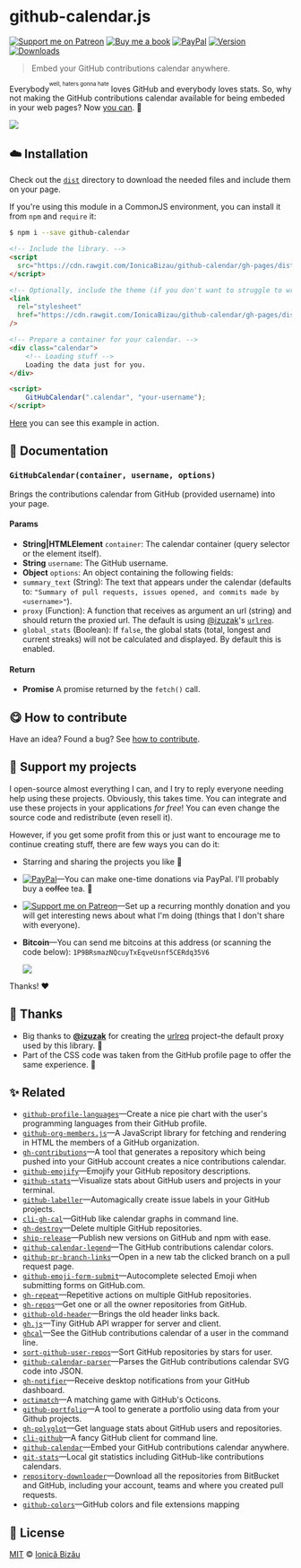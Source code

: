 
# github-calendar.js

 [![Support me on Patreon][badge_patreon]][patreon] [![Buy me a book][badge_amazon]][amazon] [![PayPal][badge_paypal_donate]][paypal-donations] [![Version](https://img.shields.io/npm/v/github-calendar.svg)](https://www.npmjs.com/package/github-calendar) [![Downloads](https://img.shields.io/npm/dt/github-calendar.svg)](https://www.npmjs.com/package/github-calendar)

> Embed your GitHub contributions calendar anywhere.


Everybody<sup><sup>well, haters gonna hate</sup></sup> loves GitHub and everybody loves stats. So, why not making the GitHub contributions calendar available for being embeded in your web pages? Now [you can](https://ionicabizau.github.io/github-calendar/example). :tada:


[![](http://i.imgur.com/S1h8XoB.jpg)](https://ionicabizau.github.io/github-calendar/example)


## :cloud: Installation


Check out the [`dist`](/dist) directory to download the needed files and include them on your page.

If you're using this module in a CommonJS environment, you can install it from `npm` and `require` it:

```sh
$ npm i --save github-calendar
```


```html
<!-- Include the library. -->
<script
  src="https://cdn.rawgit.com/IonicaBizau/github-calendar/gh-pages/dist/github-calendar.min.js">
</script>

<!-- Optionally, include the theme (if you don't want to struggle to write the CSS) -->
<link
  rel="stylesheet"
  href="https://cdn.rawgit.com/IonicaBizau/github-calendar/gh-pages/dist/github-calendar.css"
/>

<!-- Prepare a container for your calendar. -->
<div class="calendar">
    <!-- Loading stuff -->
    Loading the data just for you.
</div>

<script>
    GitHubCalendar(".calendar", "your-username");
</script>
```

[Here](http://codepen.io/anon/pen/aZmjvZ?editors=1000) you can see this example in action.


## :memo: Documentation


### `GitHubCalendar(container, username, options)`
Brings the contributions calendar from GitHub (provided username) into your page.

#### Params
- **String|HTMLElement** `container`: The calendar container (query selector or the element itself).
- **String** `username`: The GitHub username.
- **Object** `options`: An object containing the following fields:
 - `summary_text` (String): The text that appears under the calendar (defaults to: `"Summary of
   pull requests, issues opened, and commits made by <username>"`).
 - `proxy` (Function): A function that receives as argument an url (string) and should return the proxied url.
   The default is using [@izuzak](https://github.com/izuzak)'s [`urlreq`](https://github.com/izuzak/urlreq).
 - `global_stats` (Boolean): If `false`, the global stats (total, longest and current streaks) will not be calculated and displayed. By default this is enabled.

#### Return
- **Promise** A promise returned by the `fetch()` call.



## :yum: How to contribute
Have an idea? Found a bug? See [how to contribute][contributing].


## :sparkling_heart: Support my projects

I open-source almost everything I can, and I try to reply everyone needing help using these projects. Obviously,
this takes time. You can integrate and use these projects in your applications *for free*! You can even change the source code and redistribute (even resell it).

However, if you get some profit from this or just want to encourage me to continue creating stuff, there are few ways you can do it:

 - Starring and sharing the projects you like :rocket:
 - [![PayPal][badge_paypal]][paypal-donations]—You can make one-time donations via PayPal. I'll probably buy a ~~coffee~~ tea. :tea:
 - [![Support me on Patreon][badge_patreon]][patreon]—Set up a recurring monthly donation and you will get interesting news about what I'm doing (things that I don't share with everyone).
 - **Bitcoin**—You can send me bitcoins at this address (or scanning the code below): `1P9BRsmazNQcuyTxEqveUsnf5CERdq35V6`

    ![](https://i.imgur.com/z6OQI95.png)

Thanks! :heart:


## :cake: Thanks

 - Big thanks to [**@izuzak**](https://github.com/izuzak) for creating the [urlreq](https://github.com/izuzak/urlreq) project–the default proxy used by this library. :cake:
 - Part of the CSS code was taken from the GitHub profile page to offer the same experience. :art:


## :sparkles: Related

 - [`github-profile-languages`](https://github.com/IonicaBizau/github-profile-languages)—Create a nice pie chart with the user's programming languages from their GitHub profile.
 - [`github-org-members.js`](https://github.com/IonicaBizau/github-org-members.js)—A JavaScript library for fetching and rendering in HTML the members of a GitHub organization.
 - [`gh-contributions`](https://github.com/IonicaBizau/github-contributions)—A tool that generates a repository which being pushed into your GitHub account creates a nice contributions calendar.
 - [`github-emojify`](https://github.com/IonicaBizau/github-emojifiy#readme)—Emojify your GitHub repository descriptions.
 - [`github-stats`](https://github.com/IonicaBizau/github-stats)—Visualize stats about GitHub users and projects in your terminal.
 - [`github-labeller`](https://github.com/IonicaBizau/github-labeller#readme)—Automagically create issue labels in your GitHub projects.
 - [`cli-gh-cal`](https://github.com/IonicaBizau/cli-gh-cal)—GitHub like calendar graphs in command line.
 - [`gh-destroy`](https://github.com/IonicaBizau/gh-destroy#readme)—Delete multiple GitHub repositories.
 - [`ship-release`](https://github.com/IonicaBizau/ship-release#readme)—Publish new versions on GitHub and npm with ease.
 - [`github-calendar-legend`](https://github.com/IonicaBizau/github-calendar-legend#readme)—The GitHub contributions calendar colors.
 - [`github-pr-branch-links`](https://github.com/IonicaBizau/github-pr-branch-links)—Open in a new tab the clicked branch on a pull request page.
 - [`github-emoji-form-submit`](https://github.com/IonicaBizau/github-emoji-form-submit#readme)—Autocomplete selected Emoji when submitting forms on GitHub.com.
 - [`gh-repeat`](https://github.com/IonicaBizau/gh-repeat#readme)—Repetitive actions on multiple GitHub repositories.
 - [`gh-repos`](https://github.com/IonicaBizau/gh-repos#readme)—Get one or all the owner repositories from GitHub.
 - [`github-old-header`](https://github.com/IonicaBizau/github-old-header)—Brings the old header links back.
 - [`gh.js`](https://github.com/IonicaBizau/gh.js)—Tiny GitHub API wrapper for server and client.
 - [`ghcal`](https://github.com/IonicaBizau/ghcal)—See the GitHub contributions calendar of a user in the command line.
 - [`sort-github-user-repos`](https://github.com/IonicaBizau/sort-github-user-repos#readme)—Sort GitHub repositories by stars for user.
 - [`github-calendar-parser`](https://github.com/IonicaBizau/github-calendar-parser#readme)—Parses the GitHub contributions calendar SVG code into JSON.
 - [`gh-notifier`](https://bitbucket.org/IonicaBizau/gh-notifier#readme)—Receive desktop notifications from your GitHub dashboard.
 - [`octimatch`](https://github.com/IonicaBizau/OctiMatch#readme)—A matching game with GitHub's Octicons.
 - [`github-portfolio`](https://github.com/IonicaBizau/github-portfolio#readme)—A tool to generate a portfolio using data from your Github projects.
 - [`gh-polyglot`](https://github.com/IonicaBizau/node-gh-polyglot)—Get language stats about GitHub users and repositories.
 - [`cli-github`](https://github.com/IonicaBizau/cli-github)—A fancy GitHub client for command line.
 - [`github-calendar`](https://github.com/IonicaBizau/github-calendar#readme)—Embed your GitHub contributions calendar anywhere.
 - [`git-stats`](https://github.com/IonicaBizau/git-stats)—Local git statistics including GitHub-like contributions calendars.
 - [`repository-downloader`](https://github.com/IonicaBizau/repository-downloader)—Download all the repositories from BitBucket and GitHub, including your account, teams and where you created pull requests.
 - [`github-colors`](https://github.com/IonicaBizau/github-colors)—GitHub colors and file extensions mapping


## :scroll: License

[MIT][license] © [Ionică Bizău][website]

[badge_patreon]: http://ionicabizau.github.io/badges/patreon.svg
[badge_amazon]: http://ionicabizau.github.io/badges/amazon.svg
[badge_paypal]: http://ionicabizau.github.io/badges/paypal.svg
[badge_paypal_donate]: http://ionicabizau.github.io/badges/paypal_donate.svg
[patreon]: https://www.patreon.com/ionicabizau
[amazon]: http://amzn.eu/hRo9sIZ
[paypal-donations]: https://www.paypal.com/cgi-bin/webscr?cmd=_s-xclick&hosted_button_id=RVXDDLKKLQRJW
[donate-now]: http://i.imgur.com/6cMbHOC.png

[license]: http://showalicense.com/?fullname=Ionic%C4%83%20Biz%C4%83u%20%3Cbizauionica%40gmail.com%3E%20(https%3A%2F%2Fionicabizau.net)&year=2016#license-mit
[website]: https://ionicabizau.net
[contributing]: /CONTRIBUTING.md
[docs]: /DOCUMENTATION.md

